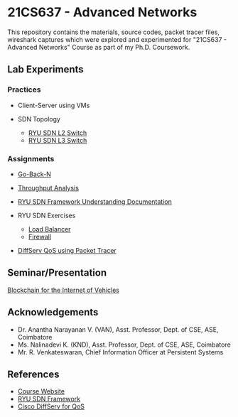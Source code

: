 # 21CS637 - Advanced Networks

This repository contains the materials, source codes, packet tracer files, wireshark captures which were explored and experimented for "21CS637 - Advanced Networks" Course as part of my Ph.D. Coursework. 

## Lab Experiments
### Practices

- Client-Server using VMs

- SDN Topology 
  - [RYU SDN L2 Switch](SDN-L2)
  - [RYU SDN L3 Switch](SDN-L3)

### Assignments

- [Go-Back-N](GBN)

- [Throughput Analysis](Throughput-Analysis)

- [RYU SDN Framework Understanding Documentation]()

- RYU SDN Exercises 
  - [Load Balancer](Load-Balancer)
  - [Firewall](Firewall)

- [DiffServ QoS using Packet Tracer](DiffServ-QoS)

## Seminar/Presentation

[Blockchain for the Internet of Vehicles]()

## Acknowledgements
- Dr. Anantha Narayanan V. (VAN), Asst. Professor, Dept. of CSE, ASE, Coimbatore
- Ms. Nalinadevi K. (KND), Asst. Professor, Dept. of CSE, ASE, Coimbatore
- Mr. R. Venkateswaran, Chief Information Officer at Persistent Systems

## References
- [Course Website](https://sites.google.com/view/21cs637/)
- [RYU SDN Framework](https://osrg.github.io/ryu-book/en/html/)
- [Cisco DiffServ for QoS](https://www.cisco.com/c/en/us/td/docs/ios-xml/ios/qos_dfsrv/configuration/15-mt/qos-dfsrv-15-mt-book/qos-dfsrv.html)
